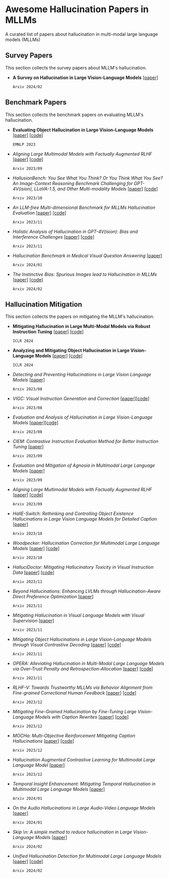 # Awesome Hallucination Papers in MLLMs
A curated list of papers about hallucination in multi-modal large language models (MLLMs)

## Survey Papers
This section collects the survey papers about MLLM's hallucination.

- **A Survey on Hallucination in Large Vision-Language Models** [[paper]](https://arxiv.org/pdf/2402.00253v1.pdf)

  `Arxiv 2024/02`

## Benchmark Papers
This section collects the benchmark papers on evaluating MLLM's hallucination.

- **Evaluating Object Hallucination in Large Vision-Language Models** [[paper]](https://arxiv.org/pdf/2305.10355.pdf) [[code]](https://github.com/RUCAIBox/POPE)

  `EMNLP 2023`

- *Aligning Large Multimodal Models with Factually Augmented RLHF* [[paper]](https://arxiv.org/pdf/2309.14525.pdf) [[code]](https://github.com/llava-rlhf/LLaVA-RLHF)

  `Arxiv 2023/09`

- *HallusionBench: You See What You Think? Or You Think What You See? An Image-Context Reasoning Benchmark Challenging for GPT-4V(ision), LLaVA-1.5, and Other Multi-modality Models* [[paper]](https://arxiv.org/pdf/2310.14566.pdf) [[code]](https://github.com/tianyi-lab/HallusionBench)

  `Arxiv 2023/10`

- *An LLM-free Multi-dimensional Benchmark for MLLMs Hallucination Evaluation* [[paper]](https://arxiv.org/pdf/2311.07397.pdf) [[code]](https://github.com/junyangwang0410/AMBER)

  `Arxiv 2023/11`

- *Holistic Analysis of Hallucination in GPT-4V(ision): Bias and Interference Challenges* [[paper]](https://arxiv.org/pdf/2311.03287.pdf) [[code]](https://github.com/gzcch/Bingo)

  `Arxiv 2023/11`

- *Hallucination Benchmark in Medical Visual Question Answering* [[paper]](https://arxiv.org/pdf/2401.05827v1.pdf)

  `Arxiv 2024/01`

- *The Instinctive Bias: Spurious Images lead to Hallucination in MLLMs* [[paper]](https://arxiv.org/pdf/2402.03757v1.pdf) [[code]](https://github.com/MasaiahHan/CorrelationQA)

  `Arxiv 2024/02`


## Hallucination Mitigation
This section collects the papers on mitigating the MLLM's hallucination.

- **Mitigating Hallucination in Large Multi-Modal Models via Robust Instruction Tuning** [[paper]](https://arxiv.org/pdf/2306.14565.pdf) [[code]](https://github.com/FuxiaoLiu/LRV-Instruction)

  `ICLR 2024`

- **Analyzing and Mitigating Object Hallucination in Large Vision-Language Models** [[paper]](https://arxiv.org/pdf/2310.00754.pdf) [[code]](https://github.com/YiyangZhou/LURE)

  `ICLR 2024`

- *Detecting and Preventing Hallucinations in Large Vision Language Models* [[paper]](https://arxiv.org/pdf/2308.06394.pdf) 

  `Arxiv 2023/08`

- *VIGC: Visual Instruction Generation and Correction* [[paper]](https://arxiv.org/pdf/2308.12714.pdf)[[code]](https://github.com/opendatalab/VIGC)
  
  `Arxiv 2023/08`

- *Evaluation and Analysis of Hallucination in Large Vision-Language Models* [[paper]](https://arxiv.org/pdf/2308.15126.pdf)[[code]](https://github.com/junyangwang0410/HaELM)
  
  `Arxiv 2023/08`

- *CIEM: Contrastive Instruction Evaluation Method for Better Instruction Tuning* [[paper]](https://arxiv.org/pdf/2308.15126.pdf)
  
  `Arxiv 2023/09`

- *Evaluation and Mitigation of Agnosia in Multimodal Large Language Models* [[paper]](https://arxiv.org/pdf/2309.04041.pdf)
  
  `Arxiv 2023/09`

- *Aligning Large Multimodal Models with Factually Augmented RLHF* [[paper]](https://arxiv.org/pdf/2309.14525.pdf) [[code]](https://github.com/llava-rlhf/LLaVA-RLHF)

  `Arxiv 2023/09`

- *HallE-Switch: Rethinking and Controlling Object Existence Hallucinations in Large Vision Language Models for Detailed Caption* [[paper]](https://arxiv.org/pdf/2310.01779.pdf)
  
  `Arxiv 2023/10`

- *Woodpecker: Hallucination Correction for Multimodal Large Language Models* [[paper]](https://arxiv.org/pdf/2310.16045.pdf) [[code]](https://github.com/BradyFU/Woodpecker)

  `Arxiv 2023/10`

- *HalluciDoctor: Mitigating Hallucinatory Toxicity in Visual Instruction Data* [[paper]](https://arxiv.org/pdf/2311.13614.pdf) [[code]](https://github.com/Yuqifan1117/HalluciDoctor)

  `Arxiv 2023/11`

- *Beyond Hallucinations: Enhancing LVLMs through Hallucination-Aware Direct Preference Optimization* [[paper]](https://arxiv.org/pdf/2311.16839.pdf) 

  `Arxiv 2023/11`

- *Mitigating Hallucination in Visual Language Models with Visual Supervision* [[paper]](https://arxiv.org/pdf/2311.16479.pdf) 

  `Arxiv 2023/11`

- *Mitigating Object Hallucinations in Large Vision-Language Models through Visual Contrastive Decoding* [[paper]](https://arxiv.org/pdf/2311.16922.pdf) [[code]](https://github.com/DAMO-NLP-SG/VCD)

  `Arxiv 2023/11`

- *OPERA: Alleviating Hallucination in Multi-Modal Large Language Models via Over-Trust Penalty and Retrospection-Allocation* [[paper]](https://arxiv.org/pdf/2311.17911.pdf) [[code]](https://github.com/shikiw/OPERA)

  `Arxiv 2023/11`

- *RLHF-V: Towards Trustworthy MLLMs via Behavior Alignment from Fine-grained Correctional Human Feedback* [[paper]](https://arxiv.org/pdf/2312.00849.pdf) [[code]](https://github.com/RLHF-V/RLHF-V)

  `Arxiv 2023/12`

- *Mitigating Fine-Grained Hallucination by Fine-Tuning Large Vision-Language Models with Caption Rewrites* [[paper]](https://arxiv.org/pdf/2312.01701.pdf) [[code]](https://github.com/Anonymousanoy/FOHE)

  `Arxiv 2023/12`

- *MOCHa: Multi-Objective Reinforcement Mitigating Caption Hallucinations* [[paper]](https://arxiv.org/pdf/2312.03631.pdf) [[code]](https://github.com/assafbk/mocha_code)

  `Arxiv 2023/12`

- *Hallucination Augmented Contrastive Learning for Multimodal Large Language Model* [[paper]](https://arxiv.org/pdf/2312.06968.pdf) 

  `Arxiv 2023/12`

- *Temporal Insight Enhancement: Mitigating Temporal Hallucination in Multimodal Large Language Models* [[paper]](https://arxiv.org/pdf/2401.09861v1.pdf) 

  `Arxiv 2024/01`

- *On the Audio Hallucinations in Large Audio-Video Language Models* [[paper]](https://arxiv.org/pdf/2401.09774v1.pdf) 

  `Arxiv 2024/01`

- *Skip \n: A simple method to reduce hallucination in Large Vision-Language Models* [[paper]](https://arxiv.org/pdf/2402.01345v1.pdf) 

  `Arxiv 2024/02`

- *Unified Hallucination Detection for Multimodal Large Language Models* [[paper]](https://arxiv.org/pdf/2402.03190v1.pdf) [[code]](https://github.com/OpenKG-ORG/EasyDetect)

  `Arxiv 2024/02`
